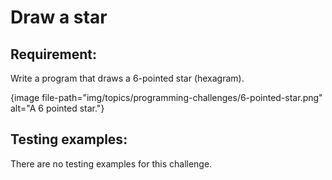 # Draw a star

## Requirement:

Write a program that draws a 6-pointed star (hexagram).

{image file-path="img/topics/programming-challenges/6-pointed-star.png" alt="A 6 pointed star."}

## Testing examples:

There are no testing examples for this challenge.
